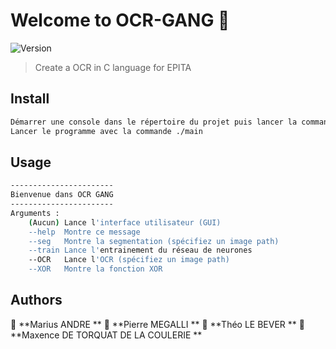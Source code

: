 # Welcome to OCR-GANG 👋
![Version](https://img.shields.io/badge/version-2.0-blue.svg?cacheSeconds=2592000)

> Create a OCR in C language for EPITA

## Install

```sh
Démarrer une console dans le répertoire du projet puis lancer la commande make.
Lancer le programme avec la commande ./main
```

## Usage

```sh
-----------------------
Bienvenue dans OCR GANG
-----------------------
Arguments :
    (Aucun) Lance l'interface utilisateur (GUI)
    --help  Montre ce message
    --seg   Montre la segmentation (spécifiez un image path)
    --train Lance l'entrainement du réseau de neurones
    --OCR   Lance l'OCR (spécifiez un image path)
    --XOR   Montre la fonction XOR
```

## Authors

👤 **Marius ANDRE ** 👤 **Pierre MEGALLI ** 👤 **Théo LE BEVER ** 👤 **Maxence DE TORQUAT DE LA COULERIE **


